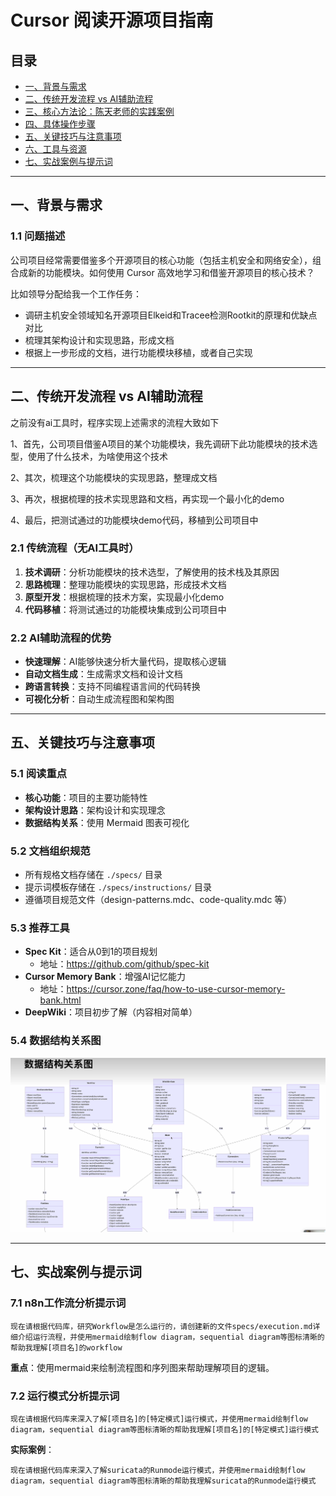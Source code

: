 # Cursor 阅读开源项目指南

## 目录
- [一、背景与需求](#一背景与需求)
- [二、传统开发流程 vs AI辅助流程](#二传统开发流程-vs-ai辅助流程)
- [三、核心方法论：陈天老师的实践案例](#三核心方法论陈天老师的实践案例)
- [四、具体操作步骤](#四具体操作步骤)
- [五、关键技巧与注意事项](#五关键技巧与注意事项)
- [六、工具与资源](#六工具与资源)
- [七、实战案例与提示词](#七实战案例与提示词)

---

## 一、背景与需求

### 1.1 问题描述
公司项目经常需要借鉴多个开源项目的核心功能（包括主机安全和网络安全），组合成新的功能模块。如何使用 Cursor 高效地学习和借鉴开源项目的核心技术？

比如领导分配给我一个工作任务：

- 调研主机安全领域知名开源项目Elkeid和Tracee检测Rootkit的原理和优缺点对比
- 梳理其架构设计和实现思路，形成文档
- 根据上一步形成的文档，进行功能模块移植，或者自己实现

---

## 二、传统开发流程 vs AI辅助流程

之前没有ai工具时，程序实现上述需求的流程大致如下 

1、首先，公司项目借鉴A项目的某个功能模块，我先调研下此功能模块的技术选型，使用了什么技术，为啥使用这个技术 

2、其次，梳理这个功能模块的实现思路，整理成文档 

3、再次，根据梳理的技术实现思路和文档，再实现一个最小化的demo 

4、最后，把测试通过的功能模块demo代码，移植到公司项目中



### 2.1 传统流程（无AI工具时）
1. **技术调研**：分析功能模块的技术选型，了解使用的技术栈及其原因
2. **思路梳理**：整理功能模块的实现思路，形成技术文档
3. **原型开发**：根据梳理的技术方案，实现最小化demo
4. **代码移植**：将测试通过的功能模块集成到公司项目中

### 2.2 AI辅助流程的优势
- **快速理解**：AI能够快速分析大量代码，提取核心逻辑
- **自动文档生成**：生成需求文档和设计文档
- **跨语言转换**：支持不同编程语言间的代码转换
- **可视化分析**：自动生成流程图和架构图

---

## 五、关键技巧与注意事项

### 5.1 阅读重点
- **核心功能**：项目的主要功能特性
- **架构设计思路**：架构设计和实现理念
- **数据结构关系**：使用 Mermaid 图表可视化

### 5.2 文档组织规范
- 所有规格文档存储在 `./specs/` 目录
- 提示词模板存储在 `./specs/instructions/` 目录
- 遵循项目规范文件（design-patterns.mdc、code-quality.mdc 等）



### 5.3 推荐工具
- **Spec Kit**：适合从0到1的项目规划
  - 地址：https://github.com/github/spec-kit
- **Cursor Memory Bank**：增强AI记忆能力
  - 地址：https://cursor.zone/faq/how-to-use-cursor-memory-bank.html
- **DeepWiki**：项目初步了解（内容相对简单）



### 5.4 数据结构关系图

![数据结构关系图](./picture/image-20251023103334881.png)

---

## 七、实战案例与提示词

### 7.1 n8n工作流分析提示词
```
现在请根据代码库，研究Workflow是怎么运行的，请创建新的文件specs/execution.md详细介绍运行流程，并使用mermaid绘制flow diagram，sequential diagram等图标清晰的帮助我理解[项目名]的workflow
```

**重点**：使用mermaid来绘制流程图和序列图来帮助理解项目的逻辑。

### 7.2 运行模式分析提示词
```
现在请根据代码库来深入了解[项目名]的[特定模式]运行模式，并使用mermaid绘制flow diagram，sequential diagram等图标清晰的帮助我理解[项目名]的[特定模式]运行模式
```

**实际案例**：

```
现在请根据代码库来深入了解suricata的Runmode运行模式，并使用mermaid绘制flow diagram，sequential diagram等图标清晰的帮助我理解suricata的Runmode运行模式
```

